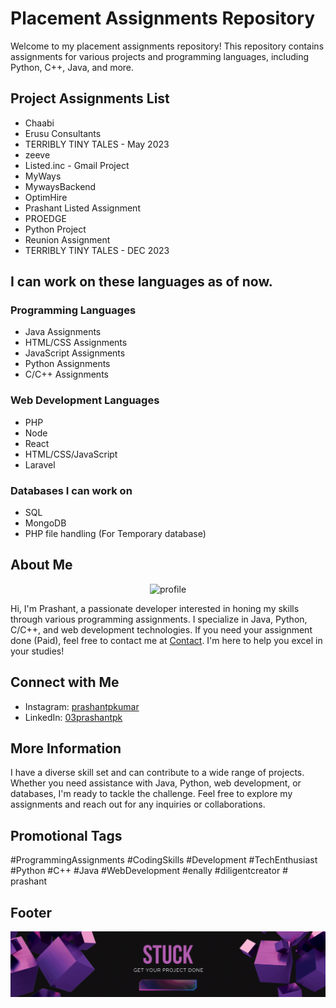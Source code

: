 # Placement Assignments Repository

Welcome to my placement assignments repository! This repository contains assignments for various projects and programming languages, including Python, C++, Java, and more.

## Project Assignments List

- Chaabi
- Erusu Consultants
- TERRIBLY TINY TALES - May 2023
- zeeve
- Listed.inc - Gmail Project
- MyWays
- MywaysBackend
- OptimHire
- Prashant Listed Assignment
- PROEDGE
- Python Project
- Reunion Assignment
- TERRIBLY TINY TALES - DEC 2023

## I can work on these languages as of now.

### Programming Languages

- Java Assignments
- HTML/CSS Assignments
- JavaScript Assignments
- Python Assignments
- C/C++ Assignments

### Web Development Languages

- PHP
- Node
- React
- HTML/CSS/JavaScript
- Laravel

### Databases I can work on

- SQL
- MongoDB
- PHP file handling (For Temporary database)

## About Me

<p align="center">

<img src="https://avatars.githubusercontent.com/u/43730425?v=4" width="120px" alt="profile">

Hi, I'm Prashant, a passionate developer interested in honing my skills through various programming assignments. I specialize in Java, Python, C/C++, and web development technologies. If you need your assignment done (Paid), feel free to contact me at [Contact](https://enally.in/contact). I'm here to help you excel in your studies!

</p>

## Connect with Me

- Instagram: [prashantpkumar](https://www.instagram.com/prashantpkumar/)
- LinkedIn: [03prashantpk](https://www.linkedin.com/in/03prashantpk)

## More Information

I have a diverse skill set and can contribute to a wide range of projects. Whether you need assistance with Java, Python, web development, or databases, I'm ready to tackle the challenge. Feel free to explore my assignments and reach out for any inquiries or collaborations.

## Promotional Tags

#ProgrammingAssignments #CodingSkills #Development #TechEnthusiast #Python #C++ #Java #WebDevelopment #enally #diligentcreator # prashant

## Footer

![Footer Image](https://raw.githubusercontent.com/03prashantpk/03prashantpk/main/assets/NEED%20HELP.gif)
